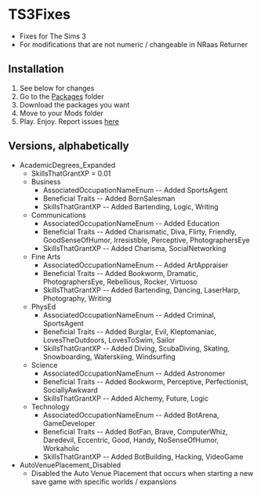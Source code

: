 # TS3Fixes

+ Fixes for The Sims 3
+ For modifications that are not numeric / changeable in NRaas Returner

## Installation

1. See below for changes
2. Go to the [Packages](https://github.com/VMPYRC/TS3Fixes/tree/main/Packages) folder
3. Download the packages you want
4. Move to your Mods folder
5. Play. Enjoy. Report issues [here](https://github.com/VMPYRC/TS3Fixes/issues)

## Versions, alphabetically

+ AcademicDegrees_Expanded
  + SkillsThatGrantXP = 0.01
  + Business
    + AssociatedOccupationNameEnum -- Added SportsAgent
    + Beneficial Traits -- Added BornSalesman
    + SkillsThatGrantXP -- Added Bartending, Logic, Writing
  + Communications
    + AssociatedOccupationNameEnum -- Added Education
    + Beneficial Traits -- Added Charismatic, Diva, Flirty, Friendly, GoodSenseOfHumor, Irresistible, Perceptive, PhotographersEye
    + SkillsThatGrantXP -- Added Charisma, SocialNetworking
  + Fine Arts
    + AssociatedOccupationNameEnum -- Added ArtAppraiser
    + Beneficial Traits -- Added Bookworm, Dramatic, PhotographersEye, Rebellious, Rocker, Virtuoso
    + SkillsThatGrantXP -- Added Bartending, Dancing, LaserHarp, Photography, Writing
  + PhysEd
    + AssociatedOccupationNameEnum -- Added Criminal, SportsAgent
    + Beneficial Traits -- Added Burglar, Evil, Kleptomaniac, LovesTheOutdoors, LovesToSwim, Sailor
    + SkillsThatGrantXP -- Added Diving, ScubaDiving, Skating, Snowboarding, Waterskiing, Windsurfing
  + Science
    + AssociatedOccupationNameEnum -- Added Astronomer
    + Beneficial Traits -- Added Bookworm, Perceptive, Perfectionist, SociallyAwkward
    + SkillsThatGrantXP -- Added Alchemy, Future, Logic
  + Technology
    + AssociatedOccupationNameEnum -- Added BotArena, GameDeveloper
    + Beneficial Traits -- Added BotFan, Brave, ComputerWhiz, Daredevil, Eccentric, Good, Handy, NoSenseOfHumor, Workaholic
    + SkillsThatGrantXP -- Added BotBuilding, Hacking, VideoGame
+ AutoVenuePlacement_Disabled
  + Disabled the Auto Venue Placement that occurs when starting a new save game with specific worlds / expansions
